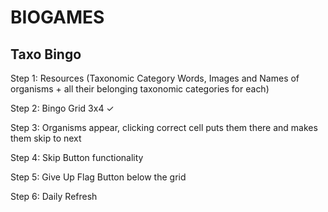 # BIOGAMES

## Taxo Bingo

Step 1: Resources (Taxonomic Category Words, Images and Names of organisms + all their belonging taxonomic categories for each)

Step 2: Bingo Grid 3x4 ✓

Step 3: Organisms appear, clicking correct cell puts them there and makes them skip to next

Step 4: Skip Button functionality

Step 5: Give Up Flag Button below the grid

Step 6: Daily Refresh
